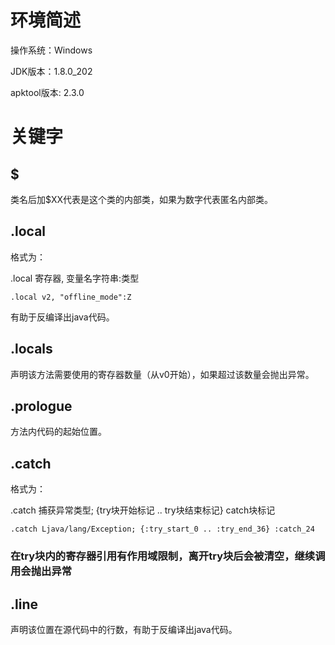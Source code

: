 # 环境简述
操作系统：Windows

JDK版本：1.8.0_202

apktool版本: 2.3.0

# 关键字

## $
类名后加$XX代表是这个类的内部类，如果为数字代表匿名内部类。

## .local
格式为：

.local 寄存器, 变量名字符串:类型

	.local v2, "offline_mode":Z

有助于反编译出java代码。

## .locals
声明该方法需要使用的寄存器数量（从v0开始），如果超过该数量会抛出异常。

## .prologue
方法内代码的起始位置。

## .catch
格式为：

.catch 捕获异常类型; {try块开始标记 .. try块结束标记} catch块标记

	.catch Ljava/lang/Exception; {:try_start_0 .. :try_end_36} :catch_24

### 在try块内的寄存器引用有作用域限制，离开try块后会被清空，继续调用会抛出异常

## .line
声明该位置在源代码中的行数，有助于反编译出java代码。

